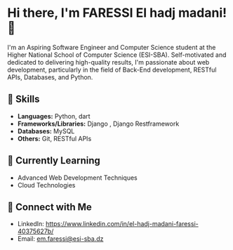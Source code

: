 # Hi there, I'm FARESSI El hadj madani! 👋

I'm an Aspiring Software Engineer and Computer Science student at the Higher National School of Computer Science (ESI-SBA). Self-motivated and dedicated to delivering high-quality results, I'm passionate about web development, particularly in the field of Back-End development, RESTful APIs, Databases, and Python.

## 🚀 Skills
- **Languages:** Python, dart
- **Frameworks/Libraries:**  Django , Django Restframework
- **Databases:** MySQL
- **Others:** Git, RESTful APIs

## 🌱 Currently Learning
- Advanced Web Development Techniques
- Cloud Technologies

## 🔗 Connect with Me
- LinkedIn: https://www.linkedin.com/in/el-hadj-madani-faressi-40375627b/
- Email: em.faressi@esi-sba.dz
